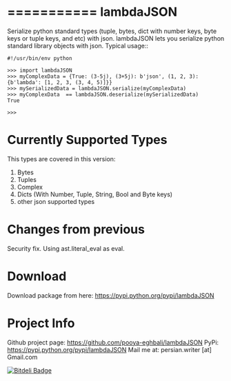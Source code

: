 ===========
lambdaJSON
===========
Serialize python standard types (tuple, bytes, dict with number keys, byte keys or tuple keys, and etc) with json.
lambdaJSON lets you serialize python standard library objects
with json.
Typical usage::

    #!/usr/bin/env python

    >>> import lambdaJSON
    >>> myComplexData = {True: (3-5j), (3+5j): b'json', (1, 2, 3): {b'lambda': [1, 2, 3, (3, 4, 5)]}}
    >>> mySerializedData = lambdaJSON.serialize(myComplexData)
    >>> myComplexData  == lambdaJSON.deserialize(mySerializedData)
    True

    >>> 

Currently Supported Types
=========================

This types are covered in this version:

1. Bytes
2. Tuples
3. Complex
4. Dicts (With Number, Tuple, String, Bool and Byte keys)
5. other json supported types

Changes from previous
=====================

Security fix. Using ast.literal_eval as eval.

Download
========

Download package from here: https://pypi.python.org/pypi/lambdaJSON

Project Info
============

Github project page: https://github.com/pooya-eghbali/lambdaJSON
PyPi: https://pypi.python.org/pypi/lambdaJSON
Mail me at: persian.writer [at] Gmail.com


[![Bitdeli Badge](https://d2weczhvl823v0.cloudfront.net/pooya-eghbali/lambdajson/trend.png)](https://bitdeli.com/free "Bitdeli Badge")

